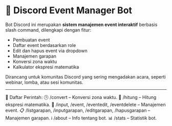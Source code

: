 # 🤖 Discord Event Manager Bot

Bot Discord ini merupakan **sistem manajemen event interaktif** berbasis slash command, dilengkapi dengan fitur:
- Pembuatan event
- Daftar event berdasarkan role
- Edit dan hapus event via dropdown
- Manajemen garapan
- Konversi zona waktu
- Kalkulator ekspresi matematika

Dirancang untuk komunitas Discord yang sering mengadakan acara, seperti webinar, lomba, atau sesi komunitas.

---

📖 Daftar Perintah:
🕒 /convert – Konversi zona waktu.
🔢 /hitung – Hitung ekspresi matematika.
📅 /input, /event, /eventedit, /eventdelete – Manajemen event.
📋 /listgarapan, /inputgarapan, /editgarapan, /hapusgarapan – Manajemen garapan.
ℹ️ /about – Info tentang bot.
📊 /stats – Statistik bot.



